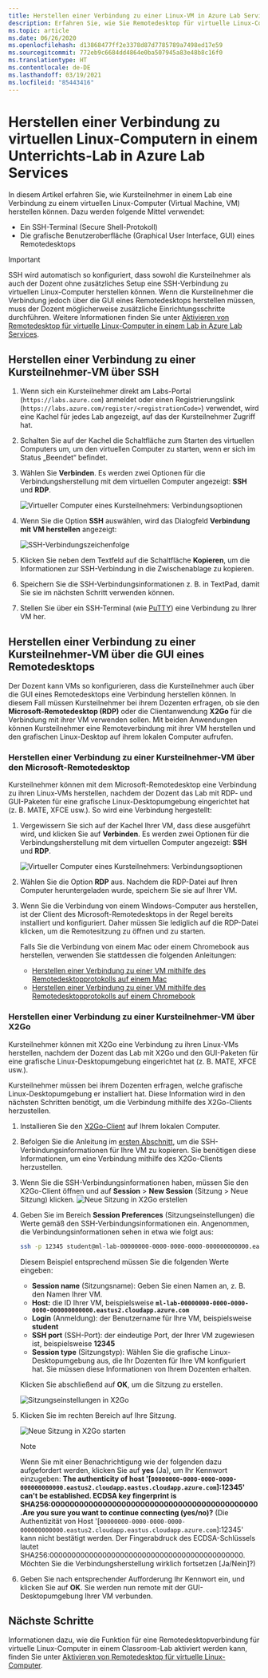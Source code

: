 ```yaml
---
title: Herstellen einer Verbindung zu einer Linux-VM in Azure Lab Services | Microsoft-Dokumentation
description: Erfahren Sie, wie Sie Remotedesktop für virtuelle Linux-Computer in einem Lab in Azure Lab Services verwenden.
ms.topic: article
ms.date: 06/26/2020
ms.openlocfilehash: d13868477ff2e3378d87d7785789a7498ed17e59
ms.sourcegitcommit: 772eb9c6684dd4864e0ba507945a83e48b8c16f0
ms.translationtype: HT
ms.contentlocale: de-DE
ms.lasthandoff: 03/19/2021
ms.locfileid: "85443416"
---
```

# <a name="connect-to-linux-virtual-machines-in-a-classroom-lab-of-azure-lab-services"></a>Herstellen einer Verbindung zu virtuellen Linux-Computern in einem Unterrichts-Lab in Azure Lab Services
In diesem Artikel erfahren Sie, wie Kursteilnehmer in einem Lab eine Verbindung zu einem virtuellen Linux-Computer (Virtual Machine, VM) herstellen können. Dazu werden folgende Mittel verwendet:
- Ein SSH-Terminal (Secure Shell-Protokoll)
- Die grafische Benutzeroberfläche (Graphical User Interface, GUI) eines Remotedesktops

> [!IMPORTANT] 
> SSH wird automatisch so konfiguriert, dass sowohl die Kursteilnehmer als auch der Dozent ohne zusätzliches Setup eine SSH-Verbindung zu virtuellen Linux-Computer herstellen können. Wenn die Kursteilnehmer die Verbindung jedoch über die GUI eines Remotedesktops herstellen müssen, muss der Dozent möglicherweise zusätzliche Einrichtungsschritte durchführen.  Weitere Informationen finden Sie unter [Aktivieren von Remotedesktop für virtuelle Linux-Computer in einem Lab in Azure Lab Services](how-to-enable-remote-desktop-linux.md).

## <a name="connect-to-the-student-vm-using-ssh"></a>Herstellen einer Verbindung zu einer Kursteilnehmer-VM über SSH

1. Wenn sich ein Kursteilnehmer direkt am Labs-Portal (`https://labs.azure.com`) anmeldet oder einen Registrierungslink (`https://labs.azure.com/register/<registrationCode>`) verwendet, wird eine Kachel für jedes Lab angezeigt, auf das der Kursteilnehmer Zugriff hat. 
   
1. Schalten Sie auf der Kachel die Schaltfläche zum Starten des virtuellen Computers um, um den virtuellen Computer zu starten, wenn er sich im Status „Beendet“ befindet. 

2. Wählen Sie **Verbinden**. Es werden zwei Optionen für die Verbindungsherstellung mit dem virtuellen Computer angezeigt: **SSH** und **RDP**.

    ![Virtueller Computer eines Kursteilnehmers: Verbindungsoptionen](./media/how-to-enable-remote-desktop-linux/student-vm-connect-options.png)

3. Wenn Sie die Option **SSH** auswählen, wird das Dialogfeld **Verbindung mit VM herstellen** angezeigt:  

    ![SSH-Verbindungszeichenfolge](./media/how-to-enable-remote-desktop-linux/ssh-connection-string.png)

4. Klicken Sie neben dem Textfeld auf die Schaltfläche **Kopieren**, um die Informationen zur SSH-Verbindung in die Zwischenablage zu kopieren. 

5. Speichern Sie die SSH-Verbindungsinformationen z. B. in TextPad, damit Sie sie im nächsten Schritt verwenden können.

6. Stellen Sie über ein SSH-Terminal (wie [PuTTY](https://www.putty.org/)) eine Verbindung zu Ihrer VM her.

## <a name="connect-to-the-student-vm-using-gui-remote-desktop"></a>Herstellen einer Verbindung zu einer Kursteilnehmer-VM über die GUI eines Remotedesktops
Der Dozent kann VMs so konfigurieren, dass die Kursteilnehmer auch über die GUI eines Remotedesktops eine Verbindung herstellen können.  In diesem Fall müssen Kursteilnehmer bei ihrem Dozenten erfragen, ob sie den **Microsoft-Remotedesktop (RDP)** oder die Clientanwendung **X2Go** für die Verbindung mit ihrer VM verwenden sollen.  Mit beiden Anwendungen können Kursteilnehmer eine Remoteverbindung mit ihrer VM herstellen und den grafischen Linux-Desktop auf ihrem lokalen Computer aufrufen.

### <a name="connect-to-the-student-vm-using-microsoft-remote-desktop-rdp"></a>Herstellen einer Verbindung zu einer Kursteilnehmer-VM über den Microsoft-Remotedesktop
Kursteilnehmer können mit dem Microsoft-Remotedesktop eine Verbindung zu ihren Linux-VMs herstellen, nachdem der Dozent das Lab mit RDP- und GUI-Paketen für eine grafische Linux-Desktopumgebung eingerichtet hat (z. B. MATE, XFCE usw.). So wird eine Verbindung hergestellt: 

1. Vergewissern Sie sich auf der Kachel Ihrer VM, dass diese ausgeführt wird, und klicken Sie auf **Verbinden**. Es werden zwei Optionen für die Verbindungsherstellung mit dem virtuellen Computer angezeigt: **SSH** und **RDP**.

    ![Virtueller Computer eines Kursteilnehmers: Verbindungsoptionen](./media/how-to-enable-remote-desktop-linux/student-vm-connect-options.png)
2. Wählen Sie die Option **RDP** aus.  Nachdem die RDP-Datei auf Ihren Computer heruntergeladen wurde, speichern Sie sie auf Ihrer VM.

3. Wenn Sie die Verbindung von einem Windows-Computer aus herstellen, ist der Client des Microsoft-Remotedesktops in der Regel bereits installiert und konfiguriert.  Daher müssen Sie lediglich auf die RDP-Datei klicken, um die Remotesitzung zu öffnen und zu starten.

    Falls Sie die Verbindung von einem Mac oder einem Chromebook aus herstellen, verwenden Sie stattdessen die folgenden Anleitungen:
   - [Herstellen einer Verbindung zu einer VM mithilfe des Remotedesktopprotokolls auf einem Mac](connect-virtual-machine-mac-remote-desktop.md)
   - [Herstellen einer Verbindung zu einer VM mithilfe des Remotedesktopprotokolls auf einem Chromebook](connect-virtual-machine-chromebook-remote-desktop.md)  

### <a name="connect-to-the-student-vm-using-x2go"></a>Herstellen einer Verbindung zu einer Kursteilnehmer-VM über X2Go
Kursteilnehmer können mit X2Go eine Verbindung zu ihren Linux-VMs herstellen, nachdem der Dozent das Lab mit X2Go und den GUI-Paketen für eine grafische Linux-Desktopumgebung eingerichtet hat (z. B. MATE, XFCE usw.).

Kursteilnehmer müssen bei ihrem Dozenten erfragen, welche grafische Linux-Desktopumgebung er installiert hat.  Diese Information wird in den nächsten Schritten benötigt, um die Verbindung mithilfe des X2Go-Clients herzustellen.

1. Installieren Sie den [X2Go-Client](https://wiki.x2go.org/doku.php/doc:installation:x2goclient) auf Ihrem lokalen Computer.

1. Befolgen Sie die Anleitung im [ersten Abschnitt](how-to-use-remote-desktop-linux-student.md#connect-to-the-student-vm-using-ssh), um die SSH-Verbindungsinformationen für Ihre VM zu kopieren.  Sie benötigen diese Informationen, um eine Verbindung mithilfe des X2Go-Clients herzustellen.

1. Wenn Sie die SSH-Verbindungsinformationen haben, müssen Sie den X2Go-Client öffnen und auf **Session** > **New Session** (Sitzung > Neue Sitzung) klicken.
   ![Neue Sitzung in X2Go erstellen](./media/how-to-use-classroom-lab/x2go-new-session.png)

1. Geben Sie im Bereich **Session Preferences** (Sitzungseinstellungen) die Werte gemäß den SSH-Verbindungsinformationen ein.  Angenommen, die Verbindungsinformationen sehen in etwa wie folgt aus:

    ```bash
    ssh -p 12345 student@ml-lab-00000000-0000-0000-0000-000000000000.eastus2.cloudapp.azure.com
    ```

    Diesem Beispiel entsprechend müssen Sie die folgenden Werte eingeben:

   - **Session name** (Sitzungsname): Geben Sie einen Namen an, z. B. den Namen Ihrer VM.
   - **Host:** die ID Ihrer VM, beispielsweise **`ml-lab-00000000-0000-0000-0000-000000000000.eastus2.cloudapp.azure.com`**
   - **Login** (Anmeldung): der Benutzername für Ihre VM, beispielsweise **student**
   - **SSH port** (SSH-Port): der eindeutige Port, der Ihrer VM zugewiesen ist, beispielsweise **12345**
   - **Session type** (Sitzungstyp): Wählen Sie die grafische Linux-Desktopumgebung aus, die Ihr Dozenten für Ihre VM konfiguriert hat.  Sie müssen diese Informationen von Ihrem Dozenten erhalten.

    Klicken Sie abschließend auf **OK**, um die Sitzung zu erstellen.

    ![Sitzungseinstellungen in X2Go](./media/how-to-use-classroom-lab/x2go-session-preferences.png)

1.  Klicken Sie im rechten Bereich auf Ihre Sitzung.

    ![Neue Sitzung in X2Go starten](./media/how-to-use-classroom-lab/x2go-start-session.png)

    > [!NOTE] 
    > Wenn Sie mit einer Benachrichtigung wie der folgenden dazu aufgefordert werden, klicken Sie auf **yes** (Ja), um Ihr Kennwort einzugeben: **The authenticity of host '[`00000000-0000-0000-0000-000000000000.eastus2.cloudapp.eastus.cloudapp.azure.com`]:12345' can't be established.  ECDSA key fingerprint is SHA256:00000000000000000000000000000000000000000000.Are you sure you want to continue connecting (yes/no)?** (Die Authentizität von Host '[`00000000-0000-0000-0000-000000000000.eastus2.cloudapp.eastus.cloudapp.azure.com`]:12345' kann nicht bestätigt werden. Der Fingerabdruck des ECDSA-Schlüssels lautet SHA256:00000000000000000000000000000000000000000000. Möchten Sie die Verbindungsherstellung wirklich fortsetzen [Ja/Nein]?)

2. Geben Sie nach entsprechender Aufforderung Ihr Kennwort ein, und klicken Sie auf **OK**.  Sie werden nun remote mit der GUI-Desktopumgebung Ihrer VM verbunden.

## <a name="next-steps"></a>Nächste Schritte
Informationen dazu, wie die Funktion für eine Remotedesktopverbindung für virtuelle Linux-Computer in einem Classroom-Lab aktiviert werden kann, finden Sie unter [Aktivieren von Remotedesktop für virtuelle Linux-Computer](how-to-enable-remote-desktop-linux.md). 

